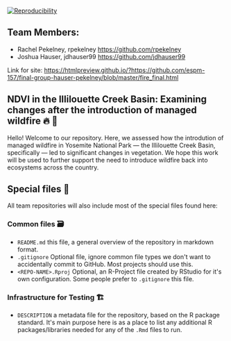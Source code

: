 
[![Reproducibility](https://github.com/espm-157/final-group-hauser-pekelney/actions/workflows/main.yml/badge.svg)](https://github.com/espm-157/final-group-hauser-pekelney/actions/workflows/main.yml)

## Team Members:

- Rachel Pekelney, rpekelney https://github.com/rpekelney
- Joshua Hauser, jdhauser99 https://github.com/jdhauser99

Link for site: https://htmlpreview.github.io/?https://github.com/espm-157/final-group-hauser-pekelney/blob/master/fire_final.html
## NDVI in the Illilouette Creek Basin: Examining changes after the introduction of managed wildfire 🔥 🌲

Hello! Welcome to our repository. Here, we assessed how the introdution of managed wildfire in Yosemite National Park — the Illilouette Creek Basin, specifically — led to significant changes in vegetation. We hope this work will be used to further support the need to introduce wildfire back into ecosystems across the country.


## Special files 📂

All team repositories will also include most of the special files found here:

### Common files 🗃️

- `README.md` this file, a general overview of the repository in markdown format.  
- `.gitignore` Optional file, ignore common file types we don't want to accidentally commit to GitHub. Most projects should use this. 
- `<REPO-NAME>.Rproj` Optional, an R-Project file created by RStudio for it's own configuration.  Some people prefer to `.gitignore` this file.


### Infrastructure for Testing 🏗️


- `DESCRIPTION` a metadata file for the repository, based on the R package standard. It's main purpose here is as a place to list any additional R packages/libraries needed for any of the `.Rmd` files to run.




